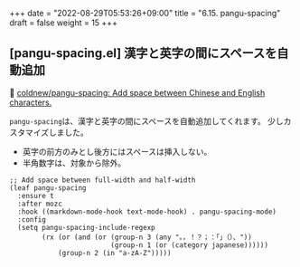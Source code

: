 +++
date = "2022-08-29T05:53:26+09:00"
title = "6.15. pangu-spacing"
draft = false
weight = 15
+++
## [pangu-spacing.el] 漢字と英字の間にスペースを自動追加
🔗 [coldnew/pangu-spacing: Add space between Chinese and English characters.](https://github.com/coldnew/pangu-spacing) 

`pangu-spacing`は、漢字と英字の間にスペースを自動追加してくれます。
少しカスタマイズしました。

* 英字の前方のみとし後方にはスペースは挿入しない。
* 半角数字は、対象から除外。

```elisp
;; Add space between full-width and half-width
(leaf pangu-spacing
  :ensure t
  :after mozc
  :hook ((markdown-mode-hook text-mode-hook) . pangu-spacing-mode)
  :config
  (setq pangu-spacing-include-regexp
		(rx (or (and (or (group-n 3 (any "。，！？；：「」（）、"))
						 (group-n 1 (or (category japanese))))))
			(group-n 2 (in "a-zA-Z")))))
```
